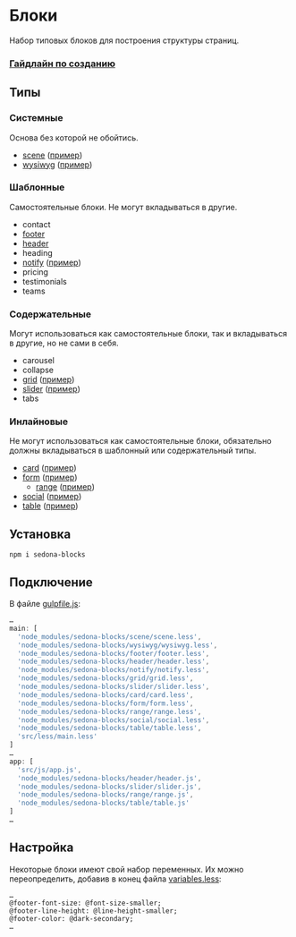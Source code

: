 # Блоки

Набор типовых блоков для построения структуры страниц.

### [Гайдлайн по созданию](https://github.com/constlab/sedona-blocks/blob/master/guidelines.md)

## Типы

### Системные

Основа без которой не обойтись.

* [scene](https://github.com/constlab/sedona-blocks/tree/master/scene) ([пример](http://sedona.stage.constlab.ru/blocks/scene/))
* [wysiwyg](https://github.com/constlab/sedona-blocks/tree/master/wysiwyg) ([пример](http://sedona.stage.constlab.ru/blocks/wysiwyg/))

### Шаблонные

Самостоятельные блоки. Не могут вкладываться в другие.

* contact
* [footer](https://github.com/constlab/sedona-blocks/tree/master/footer)
* [header](https://github.com/constlab/sedona-blocks/tree/master/header)
* heading
* [notify](https://github.com/constlab/sedona-blocks/tree/master/notify) ([пример](http://sedona.stage.constlab.ru/blocks/notify/))
* pricing
* testimonials
* teams

### Содержательные

Могут использоваться как самостоятельные блоки, так и вкладываться в другие, но не сами в себя.

* carousel
* collapse
* [grid](https://github.com/constlab/sedona-blocks/tree/master/grid) ([пример](http://sedona.stage.constlab.ru/blocks/grid/))
* [slider](https://github.com/constlab/sedona-blocks/tree/master/slider) ([пример](http://sedona.stage.constlab.ru/blocks/slider/))
* tabs

### Инлайновые

Не могут использоваться как самостоятельные блоки, обязательно должны вкладываться в шаблонный или содержательный типы.

* [card](https://github.com/constlab/sedona-blocks/tree/master/card) ([пример](http://sedona.stage.constlab.ru/blocks/card/))
* [form](https://github.com/constlab/sedona-blocks/tree/master/form) ([пример](http://sedona.stage.constlab.ru/blocks/form/))
  * [range](https://github.com/constlab/sedona-blocks/tree/master/range) ([пример](http://sedona.stage.constlab.ru/blocks/range/))
* [social](https://github.com/constlab/sedona-blocks/tree/master/social) ([пример](http://sedona.stage.constlab.ru/blocks/social/))
* [table](https://github.com/constlab/sedona-blocks/tree/master/table) ([пример](http://sedona.stage.constlab.ru/blocks/table/))

## Установка

```
npm i sedona-blocks
```

## Подключение

В файле [gulpfile.js](https://github.com/constlab/sedona-basis/blob/master/gulpfile.js):

```js
…
main: [
  'node_modules/sedona-blocks/scene/scene.less',
  'node_modules/sedona-blocks/wysiwyg/wysiwyg.less',
  'node_modules/sedona-blocks/footer/footer.less',
  'node_modules/sedona-blocks/header/header.less',
  'node_modules/sedona-blocks/notify/notify.less',
  'node_modules/sedona-blocks/grid/grid.less',
  'node_modules/sedona-blocks/slider/slider.less',
  'node_modules/sedona-blocks/card/card.less',
  'node_modules/sedona-blocks/form/form.less',
  'node_modules/sedona-blocks/range/range.less',
  'node_modules/sedona-blocks/social/social.less',
  'node_modules/sedona-blocks/table/table.less',
  'src/less/main.less'
]
…
app: [
  'src/js/app.js',
  'node_modules/sedona-blocks/header/header.js',
  'node_modules/sedona-blocks/slider/slider.js',
  'node_modules/sedona-blocks/range/range.js',
  'node_modules/sedona-blocks/table/table.js'
]
…
```

## Настройка

Некоторые блоки имеют свой набор переменных. Их можно переопределить, добавив в конец файла [variables.less](https://github.com/constlab/sedona-basis/blob/master/src/less/variables.less):

```less
…
@footer-font-size: @font-size-smaller;
@footer-line-height: @line-height-smaller;
@footer-color: @dark-secondary;
…
```
